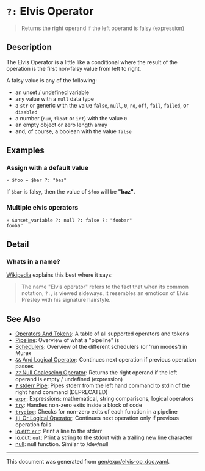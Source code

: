 # `?:` Elvis Operator

> Returns the right operand if the left operand is falsy (expression)

## Description

The Elvis Operator is a little like a conditional where the result of the
operation is the first non-falsy value from left to right.

A falsy value is any of the following:

* an unset / undefined variable
* any value with a `null` data type
* a `str` or generic with the value `false`, `null`, `0`, `no`, `off`, `fail`,
  `failed`, or `disabled`
* a number (`num`, `float` or `int`) with the value `0`
* an empty object or zero length array 
* and, of course, a boolean with the value `false`



## Examples

### Assign with a default value

```
» $foo = $bar ?: "baz"
```

If `$bar` is falsy, then the value of `$foo` will be **"baz"**.

### Multiple elvis operators

```
» $unset_variable ?: null ?: false ?: "foobar"
foobar
```

## Detail

### Whats in a name?

[Wikipedia](https://en.wikipedia.org/wiki/Elvis_operator) explains this best
where it says:

> The name "Elvis operator" refers to the fact that when its common notation,
> `?:`, is viewed sideways, it resembles an emoticon of Elvis Presley with his
> signature hairstyle.

## See Also

* [Operators And Tokens](../user-guide/operators-and-tokens.md):
  A table of all supported operators and tokens
* [Pipeline](../user-guide/pipeline.md):
  Overview of what a "pipeline" is
* [Schedulers](../user-guide/schedulers.md):
  Overview of the different schedulers (or 'run modes') in Murex
* [`&&` And Logical Operator](../parser/logical-and.md):
  Continues next operation if previous operation passes
* [`??` Null Coalescing Operator](../parser/null-coalescing.md):
  Returns the right operand if the left operand is empty / undefined (expression)
* [`?` stderr Pipe](../parser/pipe-err.md):
  Pipes stderr from the left hand command to stdin of the right hand command (DEPRECATED)
* [`expr`](../commands/expr.md):
  Expressions: mathematical, string comparisons, logical operators
* [`try`](../commands/try.md):
  Handles non-zero exits inside a block of code
* [`trypipe`](../commands/trypipe.md):
  Checks for non-zero exits of each function in a pipeline
* [`||` Or Logical Operator](../parser/logical-or.md):
  Continues next operation only if previous operation fails
* [io.err: `err`](../commands/err.md):
  Print a line to the stderr
* [io.out: `out`](../commands/out.md):
  Print a string to the stdout with a trailing new line character
* [null](../commands/devnull.md):
  null function. Similar to /dev/null

<hr/>

This document was generated from [gen/expr/elvis-op_doc.yaml](https://github.com/lmorg/murex/blob/master/gen/expr/elvis-op_doc.yaml).